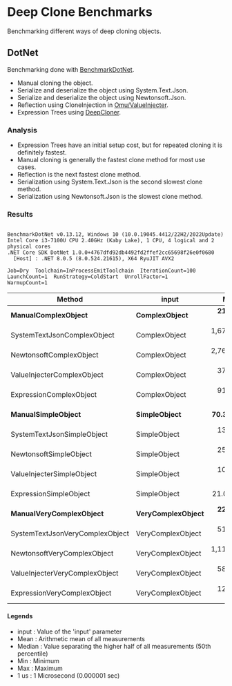 # Deep Clone Benchmarks

Benchmarking different ways of deep cloning objects.

## DotNet

Benchmarking done with [BenchmarkDotNet](https://github.com/dotnet/BenchmarkDotNet).

- Manual cloning the object.
- Serialize and deserialize the object using System.Text.Json.
- Serialize and deserialize the object using Newtonsoft.Json.
- Reflection using CloneInjection in [Omu/ValueInjecter](https://github.com/omuleanu/ValueInjecter).
- Expression Trees using [DeepCloner](https://www.nuget.org/packages/DeepCloner).

### Analysis

- Expression Trees have an initial setup cost, but for repeated cloning it is definitely fastest.
- Manual cloning is generally the fastest clone method for most use cases.
- Reflection is the next fastest clone method.
- Serialization using System.Text.Json is the second slowest clone method.
- Serialization using Newtonsoft.Json is the slowest clone method.

### Results

```

BenchmarkDotNet v0.13.12, Windows 10 (10.0.19045.4412/22H2/2022Update)
Intel Core i3-7100U CPU 2.40GHz (Kaby Lake), 1 CPU, 4 logical and 2 physical cores
.NET Core SDK DotNet 1.0.0+4767dfd92db4492fd2ffef2cc65698f26e0f0680
  [Host] : .NET 8.0.5 (8.0.524.21615), X64 RyuJIT AVX2

Job=Dry  Toolchain=InProcessEmitToolchain  IterationCount=100  
LaunchCount=1  RunStrategy=ColdStart  UnrollFactor=1  
WarmupCount=1  

```
| Method                          | input             | Mean        | Error       | StdDev       | Median      | Min        | Max          | Allocated |
|-------------------------------- |------------------ |------------:|------------:|-------------:|------------:|-----------:|-------------:|----------:|
| **ManualComplexObject**             | **ComplexObject**     |   **214.74 μs** |   **116.69 μs** |    **344.06 μs** |   **165.80 μs** | **137.900 μs** |   **3,586.5 μs** |    **6312 B** |
| SystemTextJsonComplexObject     | ComplexObject     | 1,676.89 μs | 4,616.87 μs | 13,612.95 μs |   297.85 μs | 266.200 μs | 136,443.6 μs |   11672 B |
| NewtonsoftComplexObject         | ComplexObject     | 2,764.98 μs | 8,124.96 μs | 23,956.64 μs |   364.45 μs | 248.600 μs | 239,934.7 μs |   18456 B |
| ValueInjecterComplexObject      | ComplexObject     |   373.88 μs |   281.28 μs |    829.35 μs |   209.20 μs | 157.200 μs |   5,768.8 μs |    8480 B |
| ExpressionComplexObject         | ComplexObject     |   911.82 μs | 3,031.01 μs |  8,936.99 μs |    17.90 μs |  10.900 μs |  89,388.0 μs |    1432 B |
| **ManualSimpleObject**              | **SimpleObject**      |    **70.35 μs** |    **10.24 μs** |     **30.21 μs** |    **68.45 μs** |  **46.800 μs** |     **329.3 μs** |    **2904 B** |
| SystemTextJsonSimpleObject      | SimpleObject      |   134.62 μs |    15.49 μs |     45.66 μs |   121.15 μs | 100.700 μs |     505.7 μs |    4688 B |
| NewtonsoftSimpleObject          | SimpleObject      |   258.03 μs |    47.39 μs |    139.73 μs |   242.25 μs | 161.700 μs |   1,487.2 μs |   10976 B |
| ValueInjecterSimpleObject       | SimpleObject      |   109.15 μs |    15.31 μs |     45.13 μs |   104.85 μs |  75.800 μs |     513.5 μs |    3424 B |
| ExpressionSimpleObject          | SimpleObject      |    21.06 μs |    17.29 μs |     50.99 μs |    14.70 μs |   8.400 μs |     521.0 μs |     592 B |
| **ManualVeryComplexObject**         | **VeryComplexObject** |   **228.34 μs** |    **91.26 μs** |    **269.09 μs** |   **175.10 μs** | **101.000 μs** |   **2,710.0 μs** |   **29864 B** |
| SystemTextJsonVeryComplexObject | VeryComplexObject |   512.45 μs |   641.89 μs |  1,892.62 μs |   284.50 μs | 197.600 μs |  19,211.9 μs |   71928 B |
| NewtonsoftVeryComplexObject     | VeryComplexObject | 1,112.70 μs |   541.65 μs |  1,597.08 μs | 1,011.95 μs | 630.000 μs |  16,775.3 μs |  106968 B |
| ValueInjecterVeryComplexObject  | VeryComplexObject |   584.18 μs |   122.70 μs |    361.79 μs |   521.65 μs | 323.900 μs |   3,059.3 μs |   97264 B |
| ExpressionVeryComplexObject     | VeryComplexObject |   122.75 μs |   304.72 μs |    898.46 μs |    34.40 μs |  20.000 μs |   9,017.1 μs |    4208 B |

#### Legends
  
- input  : Value of the 'input' parameter
- Mean   : Arithmetic mean of all measurements
- Median : Value separating the higher half of all measurements (50th percentile)
- Min    : Minimum
- Max    : Maximum
- 1 us   : 1 Microsecond (0.000001 sec)